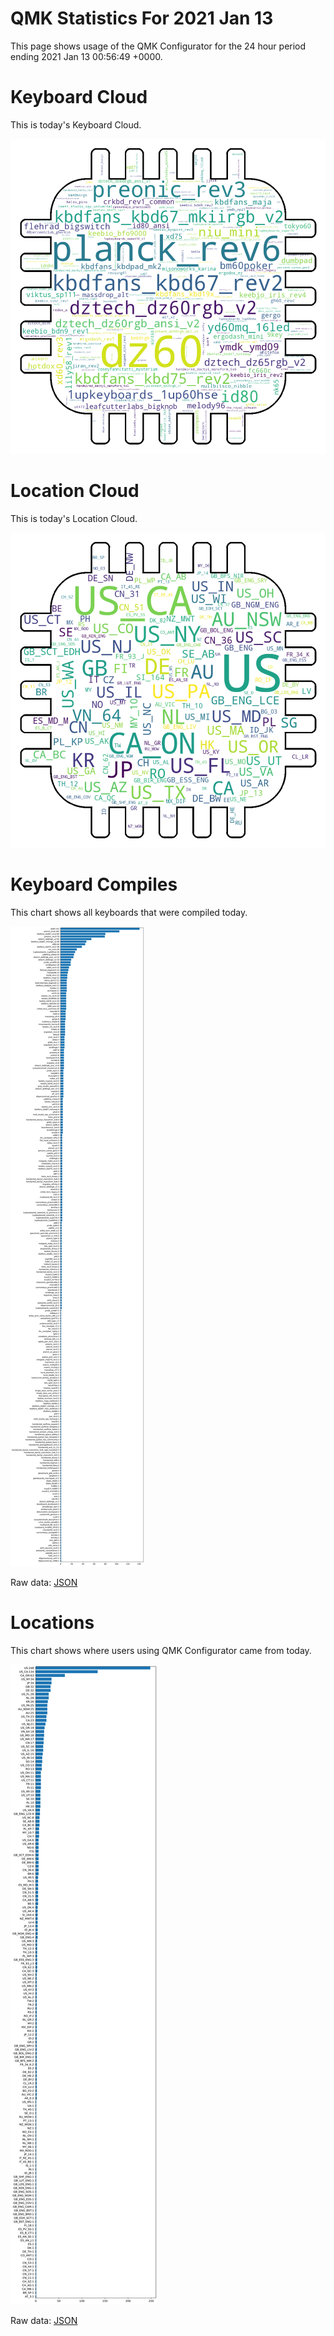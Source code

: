 # QMK Statistics For 2021 Jan 13

This page shows usage of the QMK Configurator for the 24 hour period ending 2021 Jan 13 00:56:49 +0000.

# Keyboard Cloud

This is today's Keyboard Cloud.

<img src="reports/20210113/keyboards_wordcloud.png">

# Location Cloud

This is today's Location Cloud.

<img src="reports/20210113/locations_wordcloud.png">

# Keyboard Compiles

This chart shows all keyboards that were compiled today.

<img src="reports/20210113/keyboards.svg">

Raw data: [JSON](reports/20210113/keyboards.json ':ignore')

# Locations

This chart shows where users using QMK Configurator came from today.

<img src="reports/20210113/locations.svg">

Raw data: [JSON](reports/20210113/locations.json ':ignore')
    